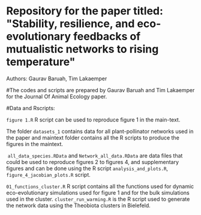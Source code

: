 # Repository for the paper titled: "Stability, resilience, and eco-evolutionary feedbacks of mutualistic networks to rising temperature"
Authors: Gaurav Baruah, Tim Lakaemper

#The codes and scripts are prepared by Gaurav Baruah and Tim Lakaemper for the Journal Of Animal Ecology paper.

#Data and Rscripts:


`figure 1.R` R script can be used to reproduce figure 1 in the main-text.

The folder `datasets_1` contains data for all plant-pollinator networks used in the paper and maintext folder contains all the R scripts to produce the figures in the maintext.

 `all_data_species.RData` and `Network_all_data.RData` are data files that could be used to reproduce figures 2 to figures 4, and supplementary figures and can be done using the R script `analysis_and_plots.R`, `figure_4_jacobian_plots.R` script.

`01_functions_cluster.R` R script contains all the functions used for dynamic eco-evolutionary simulations used for figure 1 and for the bulk simulations used in the cluster. `cluster_run_warming.R` is the R script used to generate the network data using the Theobiota clusters in Bielefeld.

